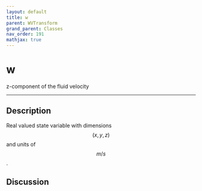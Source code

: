 ```yaml
---
layout: default
title: w
parent: WVTransform
grand_parent: Classes
nav_order: 191
mathjax: true
---
```


#  w

z-component of the fluid velocity


---

## Description
Real valued state variable with dimensions $$(x,y,z)$$ and units of $$m/s$$.

## Discussion

